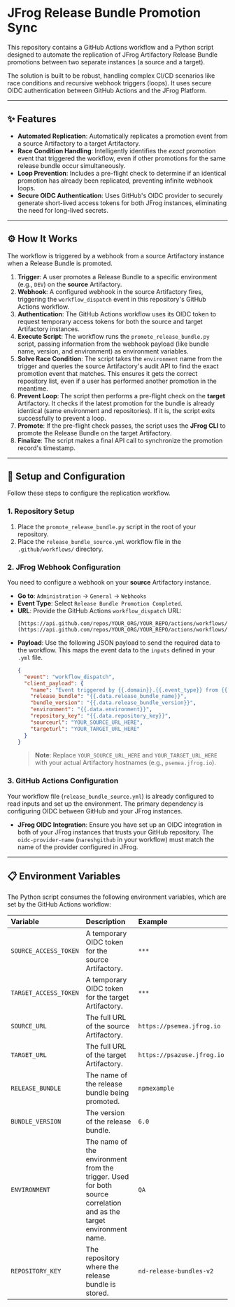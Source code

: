 # JFrog Release Bundle Promotion Sync

This repository contains a GitHub Actions workflow and a Python script designed to automate the replication of JFrog Artifactory Release Bundle promotions between two separate instances (a source and a target).

The solution is built to be robust, handling complex CI/CD scenarios like race conditions and recursive webhook triggers (loops). It uses secure OIDC authentication between GitHub Actions and the JFrog Platform.

---

## ✨ Features

* **Automated Replication**: Automatically replicates a promotion event from a source Artifactory to a target Artifactory.
* **Race Condition Handling**: Intelligently identifies the *exact* promotion event that triggered the workflow, even if other promotions for the same release bundle occur simultaneously.
* **Loop Prevention**: Includes a pre-flight check to determine if an identical promotion has already been replicated, preventing infinite webhook loops.
* **Secure OIDC Authentication**: Uses GitHub's OIDC provider to securely generate short-lived access tokens for both JFrog instances, eliminating the need for long-lived secrets.

---

## ⚙️ How It Works

The workflow is triggered by a webhook from a source Artifactory instance when a Release Bundle is promoted.

1.  **Trigger**: A user promotes a Release Bundle to a specific environment (e.g., `DEV`) on the **source** Artifactory.
2.  **Webhook**: A configured webhook in the source Artifactory fires, triggering the `workflow_dispatch` event in this repository's GitHub Actions workflow.
3.  **Authentication**: The GitHub Actions workflow uses its OIDC token to request temporary access tokens for both the source and target Artifactory instances.
4.  **Execute Script**: The workflow runs the `promote_release_bundle.py` script, passing information from the webhook payload (like bundle name, version, and environment) as environment variables.
5.  **Solve Race Condition**: The script takes the `environment` name from the trigger and queries the source Artifactory's audit API to find the exact promotion event that matches. This ensures it gets the correct repository list, even if a user has performed another promotion in the meantime.
6.  **Prevent Loop**: The script then performs a pre-flight check on the **target** Artifactory. It checks if the latest promotion for the bundle is already identical (same environment and repositories). If it is, the script exits successfully to prevent a loop.
7.  **Promote**: If the pre-flight check passes, the script uses the **JFrog CLI** to promote the Release Bundle on the target Artifactory.
8.  **Finalize**: The script makes a final API call to synchronize the promotion record's timestamp.

---

## 🚀 Setup and Configuration

Follow these steps to configure the replication workflow.

### 1. Repository Setup

1.  Place the `promote_release_bundle.py` script in the root of your repository.
2.  Place the `release_bundle_source.yml` workflow file in the `.github/workflows/` directory.

### 2. JFrog Webhook Configuration

You need to configure a webhook on your **source** Artifactory instance.

* **Go to**: `Administration` -> `General` -> `Webhooks`
* **Event Type**: Select `Release Bundle Promotion Completed`.
* **URL**: Provide the GitHub Actions `workflow_dispatch` URL:
    ```
    [https://api.github.com/repos/YOUR_ORG/YOUR_REPO/actions/workflows/release_bundle_source.yml/dispatches](https://api.github.com/repos/YOUR_ORG/YOUR_REPO/actions/workflows/release_bundle_source.yml/dispatches)
    ```
* **Payload**: Use the following JSON payload to send the required data to the workflow. This maps the event data to the `inputs` defined in your `.yml` file.
    ```json
    {
      "event": "workflow_dispatch",
      "client_payload": {
        "name": "Event triggered by {{.domain}}.{{.event_type}} from {{.jpd_origin}}",
        "release_bundle": "{{.data.release_bundle_name}}",
        "bundle_version": "{{.data.release_bundle_version}}",
        "environment": "{{.data.environment}}",
        "repository_key": "{{.data.repository_key}}",
        "sourceurl": "YOUR_SOURCE_URL_HERE",
        "targeturl": "YOUR_TARGET_URL_HERE"
      }
    }
    ```
    > **Note**: Replace `YOUR_SOURCE_URL_HERE` and `YOUR_TARGET_URL_HERE` with your actual Artifactory hostnames (e.g., `psemea.jfrog.io`).

### 3. GitHub Actions Configuration

Your workflow file (`release_bundle_source.yml`) is already configured to read inputs and set up the environment. The primary dependency is configuring OIDC between GitHub and your JFrog instances.

* **JFrog OIDC Integration**: Ensure you have set up an OIDC integration in both of your JFrog instances that trusts your GitHub repository. The `oidc-provider-name` (`nareshgithub` in your workflow) must match the name of the provider configured in JFrog.

---

## 📋 Environment Variables

The Python script consumes the following environment variables, which are set by the GitHub Actions workflow:

| Variable | Description | Example |
| :--- | :--- | :--- |
| `SOURCE_ACCESS_TOKEN` | A temporary OIDC token for the source Artifactory. | `***` |
| `TARGET_ACCESS_TOKEN` | A temporary OIDC token for the target Artifactory. | `***` |
| `SOURCE_URL` | The full URL of the source Artifactory. | `https://psemea.jfrog.io` |
| `TARGET_URL` | The full URL of the target Artifactory. | `https://psazuse.jfrog.io` |
| `RELEASE_BUNDLE` | The name of the release bundle being promoted. | `npmexample` |
| `BUNDLE_VERSION` | The version of the release bundle. | `6.0` |
| `ENVIRONMENT` | The name of the environment from the trigger. Used for both source correlation and as the target environment name. | `QA` |
| `REPOSITORY_KEY` | The repository where the release bundle is stored. | `nd-release-bundles-v2` |
